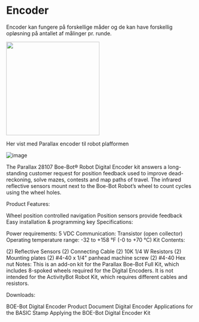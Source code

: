 # Encoder

Encoder kan fungere på forskellige måder og de kan have forskellig opløsning på antallet af målinger pr. runde.

<img style="width: 250px;" src="https://user-images.githubusercontent.com/44589560/161252494-f8611837-0480-4906-8a8c-3f2d5b43bb43.png" />

Her vist med Parallax encoder til robot plafformen

![image](https://user-images.githubusercontent.com/44589560/161252040-c705701a-28c4-4fa3-bf30-c40a27994c70.png)


The Parallax 28107 Boe-Bot® Robot Digital Encoder kit answers a long-standing customer request for position feedback used to improve dead-reckoning, solve mazes, contests and map paths of travel.
The infrared reflective sensors mount next to the Boe-Bot Robot’s wheel to count cycles using the wheel holes.

Product Features:

Wheel position controlled navigation
Position sensors provide feedback
Easy installation & programming key
Specifications:

Power requirements: 5 VDC
Communication: Transistor (open collector)
Operating temperature range: -32 to +158 °F (-0 to +70 °C)
Kit Contents:

(2) Reflective Sensors
(2) Connecting Cable
(2) 10K 1/4 W Resistors
(2) Mounting plates
(2) #4-40 x 1/4" panhead machine screw
(2) #4-40 Hex nut
Notes: This is an add-on kit for the Parallax Boe-Bot Full Kit, which includes 8-spoked wheels required for the Digital Encoders. It is not intended for the ActivityBot Robot Kit, which requires different cables and resistors.

Downloads:

BOE-Bot Digital Encoder Product Document
Digital Encoder Applications for the BASIC Stamp
Applying the BOE-Bot Digital Encoder Kit
